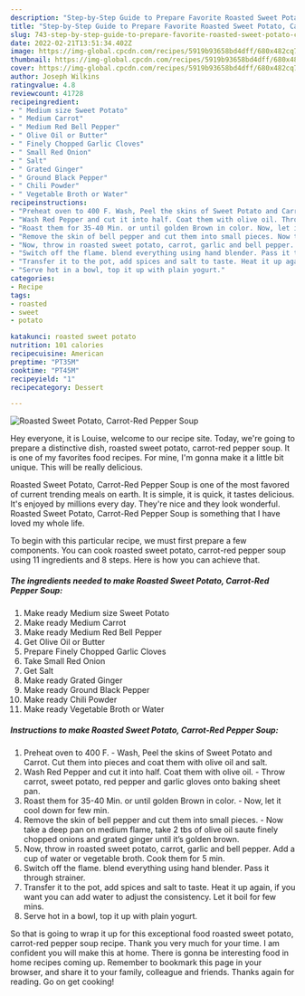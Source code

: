 ```yaml
---
description: "Step-by-Step Guide to Prepare Favorite Roasted Sweet Potato, Carrot-Red Pepper Soup"
title: "Step-by-Step Guide to Prepare Favorite Roasted Sweet Potato, Carrot-Red Pepper Soup"
slug: 743-step-by-step-guide-to-prepare-favorite-roasted-sweet-potato-carrot-red-pepper-soup
date: 2022-02-21T13:51:34.402Z
image: https://img-global.cpcdn.com/recipes/5919b93658bd4dff/680x482cq70/roasted-sweet-potato-carrot-red-pepper-soup-recipe-main-photo.jpg
thumbnail: https://img-global.cpcdn.com/recipes/5919b93658bd4dff/680x482cq70/roasted-sweet-potato-carrot-red-pepper-soup-recipe-main-photo.jpg
cover: https://img-global.cpcdn.com/recipes/5919b93658bd4dff/680x482cq70/roasted-sweet-potato-carrot-red-pepper-soup-recipe-main-photo.jpg
author: Joseph Wilkins
ratingvalue: 4.8
reviewcount: 41728
recipeingredient:
- " Medium size Sweet Potato"
- " Medium Carrot"
- " Medium Red Bell Pepper"
- " Olive Oil or Butter"
- " Finely Chopped Garlic Cloves"
- " Small Red Onion"
- " Salt"
- " Grated Ginger"
- " Ground Black Pepper"
- " Chili Powder"
- " Vegetable Broth or Water"
recipeinstructions:
- "Preheat oven to 400 F. Wash, Peel the skins of Sweet Potato and Carrot. Cut them into pieces and coat them with olive oil and salt."
- "Wash Red Pepper and cut it into half. Coat them with olive oil. Throw carrot, sweet potato, red pepper and garlic gloves onto baking sheet pan."
- "Roast them for 35-40 Min. or until golden Brown in color. Now, let it cool down for few min."
- "Remove the skin of bell pepper and cut them into small pieces. Now take a deep pan on medium flame, take 2 tbs of olive oil saute finely chopped onions and grated ginger until it’s golden brown."
- "Now, throw in roasted sweet potato, carrot, garlic and bell pepper. Add a cup of water or vegetable broth. Cook them for 5 min."
- "Switch off the flame. blend everything using hand blender. Pass it through strainer."
- "Transfer it to the pot, add spices and salt to taste. Heat it up again, if you want you can add water to adjust the consistency. Let it boil for few mins."
- "Serve hot in a bowl, top it up with plain yogurt."
categories:
- Recipe
tags:
- roasted
- sweet
- potato

katakunci: roasted sweet potato 
nutrition: 101 calories
recipecuisine: American
preptime: "PT35M"
cooktime: "PT45M"
recipeyield: "1"
recipecategory: Dessert

---
```



![Roasted Sweet Potato, Carrot-Red Pepper Soup](https://img-global.cpcdn.com/recipes/5919b93658bd4dff/680x482cq70/roasted-sweet-potato-carrot-red-pepper-soup-recipe-main-photo.jpg)

Hey everyone, it is Louise, welcome to our recipe site. Today, we're going to prepare a distinctive dish, roasted sweet potato, carrot-red pepper soup. It is one of my favorites food recipes. For mine, I'm gonna make it a little bit unique. This will be really delicious.



Roasted Sweet Potato, Carrot-Red Pepper Soup is one of the most favored of current trending meals on earth. It is simple, it is quick, it tastes delicious. It's enjoyed by millions every day. They're nice and they look wonderful. Roasted Sweet Potato, Carrot-Red Pepper Soup is something that I have loved my whole life.


To begin with this particular recipe, we must first prepare a few components. You can cook roasted sweet potato, carrot-red pepper soup using 11 ingredients and 8 steps. Here is how you can achieve that.

<!--inarticleads1-->

##### The ingredients needed to make Roasted Sweet Potato, Carrot-Red Pepper Soup:

1. Make ready  Medium size Sweet Potato
1. Make ready  Medium Carrot
1. Make ready  Medium Red Bell Pepper
1. Get  Olive Oil or Butter
1. Prepare  Finely Chopped Garlic Cloves
1. Take  Small Red Onion
1. Get  Salt
1. Make ready  Grated Ginger
1. Make ready  Ground Black Pepper
1. Make ready  Chili Powder
1. Make ready  Vegetable Broth or Water




<!--inarticleads2-->

##### Instructions to make Roasted Sweet Potato, Carrot-Red Pepper Soup:

1. Preheat oven to 400 F. - Wash, Peel the skins of Sweet Potato and Carrot. Cut them into pieces and coat them with olive oil and salt.
1. Wash Red Pepper and cut it into half. Coat them with olive oil. - Throw carrot, sweet potato, red pepper and garlic gloves onto baking sheet pan.
1. Roast them for 35-40 Min. or until golden Brown in color. - Now, let it cool down for few min.
1. Remove the skin of bell pepper and cut them into small pieces. - Now take a deep pan on medium flame, take 2 tbs of olive oil saute finely chopped onions and grated ginger until it’s golden brown.
1. Now, throw in roasted sweet potato, carrot, garlic and bell pepper. Add a cup of water or vegetable broth. Cook them for 5 min.
1. Switch off the flame. blend everything using hand blender. Pass it through strainer.
1. Transfer it to the pot, add spices and salt to taste. Heat it up again, if you want you can add water to adjust the consistency. Let it boil for few mins.
1. Serve hot in a bowl, top it up with plain yogurt.




So that is going to wrap it up for this exceptional food roasted sweet potato, carrot-red pepper soup recipe. Thank you very much for your time. I am confident you will make this at home. There is gonna be interesting food in home recipes coming up. Remember to bookmark this page in your browser, and share it to your family, colleague and friends. Thanks again for reading. Go on get cooking!
